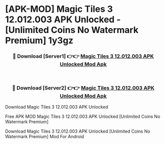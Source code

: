 # [APK-MOD] Magic Tiles 3 12.012.003 APK Unlocked - [Unlimited Coins No Watermark Premium] 1y3gz



<div align="center">
<h3>🔴 Download [Server1] 👉👉 <a href="https://momento.my/?title=Magic_Tiles_3_12.012.003_APK_Unlocked">Magic Tiles 3 12.012.003 APK Unlocked Mod Apk</a></h3><br>

<h3>🔴 Download [Server2] 👉👉 <a href="https://momento.my/?title=Magic_Tiles_3_12.012.003_APK_Unlocked">Magic Tiles 3 12.012.003 APK Unlocked Mod Apk</a></h3>
</div>



Download Magic Tiles 3 12.012.003 APK Unlocked 

Free APK MOD Magic Tiles 3 12.012.003 APK Unlocked [Unlimited Coins No Watermark Premium]

Download Magic Tiles 3 12.012.003 APK Unlocked [Unlimited Coins No Watermark Premium] Mod For Android
